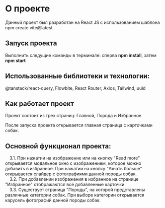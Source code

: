 # О проекте

Данный проект был разработан на React JS с использованием шаблона npm create vite@latest.

## Запуск проекта

Выполнить следущие команды в терминале: сперва **npm install**, затем **npm start**  

## Использованные библиотеки и технологии:

@tanstack/react-query, Flowbite, React Router, Axios, Tailwind, uuid

## Как работает проект

Проект состоит из трех страниц: Главной, Порода и Избранное.

После запуска проекта открывается главная страница с карточками собак.

## Основной функционал проекта:
&ensp;&ensp;3.1. При нажатии на изображение или на кнопку "Read more" открывается модальное окно с изображением, которое можно добавить в избранное. При нажатии на кнопку "Узнать больше" открывается слайдер с фотографиями данной породы собак. <br /> 
&ensp;&ensp;3.2. При добавлении изображения в избранное на странице "Избранное" отображаются все добавленные карточки. <br />
&ensp;&ensp;3.3. Существует страница "Породы", на которой представлены различные категории собак. При выборе категории открывается карусель фотографий данной породы собак. <br />
